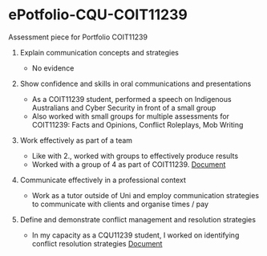 # ePotfolio-CQU-COIT11239
Assessment piece for Portfolio COIT11239

1. Explain communication concepts and strategies 
    - No evidence 

2. Show confidence and skills in oral communications and presentations 
    - As a COIT11239 student, performed a speech on Indigenous Australians and Cyber Security in front of a small group 
    - Also worked with small groups for multiple assessments for COIT11239: Facts and Opinions, Conflict Roleplays, Mob Writing 

3. Work effectively as part of a team 
    - Like with 2., worked with groups to effectively produce results 
    - Worked with a group of 4 as part of COIT11239. [Document](https://cqu365-my.sharepoint.com/:w:/g/personal/nicholas_paterno_cqumail_com/Eas1rynxDBxPspNiBdlZV4gBoUyedU_L5-VVGEwpWi4sBg?e=3siOj4)

4. Communicate effectively in a professional context 
    - Work as a tutor outside of Uni and employ communication strategies to communicate with clients and organise times / pay 

5. Define and demonstrate conflict management and resolution strategies 
    - In my capacity as a CQU11239 student, I worked on identifying conflict resolution strategies [Document](https://cqu365-my.sharepoint.com/:w:/g/personal/nicholas_paterno_cqumail_com/ESRXZOK1x_dEuv9SZPb1kjoBdA5XG_cZxTNY5K0vXCP1CQ?e=mGkEw1)
